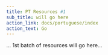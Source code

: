 ```yaml
---
title: PT Resources #1
sub_title: will go here
action_link: docs/portuguese/index
action_text: Go
---
```


... 1st batch of resources will go here...

